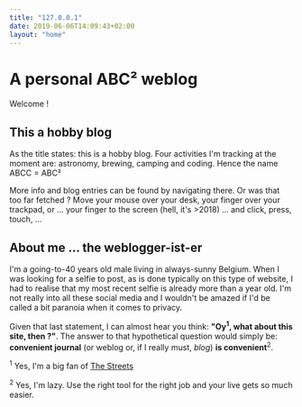 ```yaml
---
title: "127.0.0.1"
date: 2019-06-06T14:09:43+02:00
layout: "home"
---
```


# A personal ABC² weblog

Welcome !

## This a hobby blog

As the title states: this is a hobby blog. Four activities I'm tracking at the moment are: astronomy, brewing, camping and coding. Hence the name ABCC = ABC²

More info and blog entries can be found by navigating there. Or was that too far fetched ? Move your mouse over your desk, your finger over your trackpad, or ... your finger to the screen (hell, it's >2018) ... and click, press, touch, ... 


## About me ... the weblogger-ist-er

I'm a going-to-40 years old male living in always-sunny Belgium. When I was looking for a selfie to post, as is done typically on this type of website, I had to realise that my most recent selfie is already more than a year old. I'm not really into all these social media and I wouldn't be amazed if I'd be called a bit paranoia when it comes to privacy.

Given that last statement, I can almost hear you think: **"Oy<sup>1</sup>, what about this site, then ?"**. The answer to that hypothetical question would simply be: **convenient journal** (or weblog or, if I really must, *blog*) **is convenient**<sup>2</sup>.


<sup>1</sup> Yes, I'm a big fan of [The Streets](https://open.spotify.com/artist/4GvOygVQquMaPm8oAc0vXi)

<sup>2</sup> Yes, I'm lazy. Use the right tool for the right job and your live gets so much easier.
